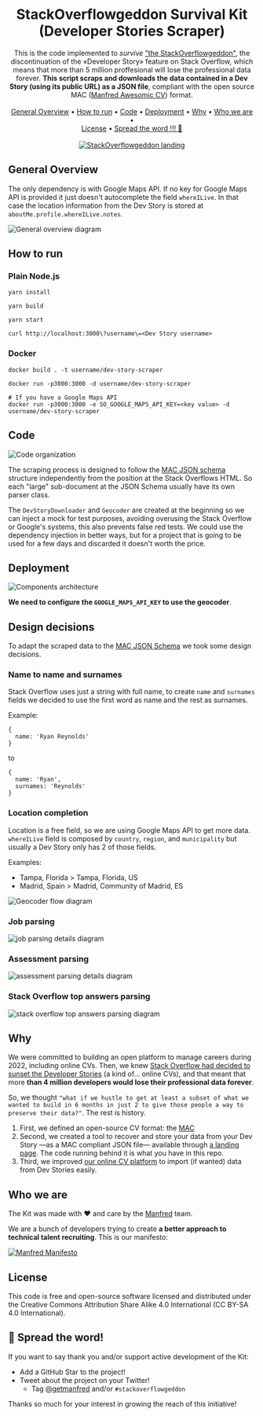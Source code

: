 <div align="center">

# StackOverflowgeddon Survival Kit<br />(Developer Stories Scraper)

This is the code implemented to _survive_ ["the StackOverflowgeddon"](https://www.getmanfred.com/stackoverflowgeddon), the discontinuation of the «Developer Story» feature on Stack Overflow, which means that more than 5 million proffesional will lose the professional data forever. **This script scraps and downloads the data contained in a Dev Story (using its public URL) as a JSON file**, compliant with the open source MAC ([Manfred Awesomic CV](https://github.com/getmanfred/mac)) format.
<br />
<br />
[General Overview](#general-overview) •
[How to run](#how-to-run) •
[Code](#code) •
[Deployment](#deployment) •
[Why](#why) •
[Who we are](#who-we-are) •  
[License](#license) •
[Spread the word !!! 🖖](#-spread-the-word)
<br />
<br />
<a href='https://www.getmanfred.com/stackoverflowgeddon'>
  <img alt="StackOverflowgeddon landing" src='doc/assets/SOgeddon_landing_capture.jpg?raw=true'/>
</a>
  
</div>

## General Overview

The only dependency is with Google Maps API. If no key for Google Maps API is provided it just doesn't autocomplete the field `whereILive`. In that case the location information from the Dev Story is stored at `aboutMe.profile.whereILive.notes`.

![General overview diagram](doc/assets/general-overview.png)

## How to run

### Plain Node.js

```shell
yarn install

yarn build

yarn start

curl http://localhost:3000\?username\=<Dev Story username>
```

### Docker

```shell
docker build . -t username/dev-story-scraper

docker run -p3000:3000 -d username/dev-story-scraper

# If you have a Google Maps API
docker run -p3000:3000 -e SO_GOOGLE_MAPS_API_KEY=<key value> -d username/dev-story-scraper
```

## Code

![Code organization](doc/assets/code-organization.png)

The scraping process is designed to follow the [MAC JSON schema](https://github.com/getmanfred/mac) structure independently from the position at the Stack Overflows HTML. So each "large" sub-document at the JSON Schema usually have its own parser class.

The `DevStoryDownloader` and `Geocoder` are created at the beginning so we can inject a mock for test purposes, avoiding overusing the Stack Overflow or Google's systems, this also prevents false red tests. We could use the dependency injection in better ways, but for a project that is going to be used for a few days and discarded it doesn't worth the price.

## Deployment

![Components architecture](doc/assets/deployment.png)

**We need to configure the `GOOGLE_MAPS_API_KEY` to use the geocoder**.

## Design decisions

To adapt the scraped data to the [MAC JSON Schema](https://github.com/getmanfred/mac) we took some design decisions.

### Name to name and surnames

Stack Overflow uses just a string with full name, to create `name` and `surnames` fields we decided to use the first word as name and the rest as surnames.

Example:

```
{
  name: 'Ryan Reynolds'
}
```

to

```
{
  name: 'Ryan',
  surnames: 'Reynolds'
}
```

### Location completion

Location is a free field, so we are using Google Maps API to get more data. `whereILive` field is composed by `country`, `region`, and `municipality` but usually a Dev Story only has 2 of those fields.

Examples:
* Tampa, Florida > Tampa, Florida, US
* Madrid, Spain > Madrid, Community of Madrid, ES

![Geocoder flow diagram](doc/assets/geocoder-flow.png)

### Job parsing

![job parsing details diagram](doc/assets/job-parsing.png)

### Assessment parsing

![assessment parsing details diagram](doc/assets/assessment-parsing.png)

### Stack Overflow top answers parsing

![stack overflow top answers parsing diagram](doc/assets/top-answers-parsing.png)

## Why

We were committed to building an open platform to manage careers during 2022, including online CVs. Then, we knew [Stack Overflow had decided to sunset the Developer Stories](https://meta.stackoverflow.com/questions/415293/sunsetting-jobs-developer-story) (a kind of... online CVs), and that meant that more **than 4 million developers would lose their professional data forever**.

So, we thought `"what if we hustle to get at least a subset of what we wanted to build in 6 months in just 2 to give those people a way to preserve their data?"`. The rest is history.

1. First, we defined an open-source CV format: the [MAC](https://github.com/getmanfred/mac)
2. Second, we created a tool to recover and store your data from your Dev Story —as a MAC compliant JSON file— available through [a landing page](https://stage.getmanfred.com/stackoverflowgeddon). The code running behind it is what you have in this repo.
3. Third, we improved [our online CV platform](https://www.getmanfred.com/) to import (if wanted) data from Dev Stories easily.

## Who we are

The Kit was made with ❤️ and care by the [Manfred](https://www.getmanfred.com/) team.

We are a bunch of developers trying to create **a better approach to technical talent recruiting**. This is our manifesto:

<a href='https://www.getmanfred.com/'>
  <img alt="Manfred Manifesto" src='doc/assets/manfred_manifesto.png?raw=true'/>
</a>

## License

This code is free and open-source software licensed and distributed under the Creative Commons Attribution Share Alike 4.0 International (CC BY-SA 4.0 International).

## 🌟 Spread the word!

If you want to say thank you and/or support active development of the Kit:

- Add a GitHub Star to the project!
- Tweet about the project on your Twitter!
  - Tag [@getmanfred](https://twitter.com/getmanfred) and/or `#stackoverflowgeddon`

Thanks so much for your interest in growing the reach of this initiative!

